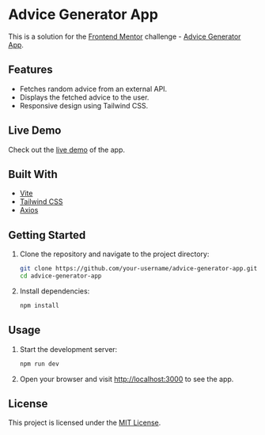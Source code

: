 # Advice Generator App

This is a solution for the [Frontend Mentor](https://www.frontendmentor.io) challenge - [Advice Generator App](https://www.frontendmentor.io/challenges/advice-app-DuUX1JN).

## Features

- Fetches random advice from an external API.
- Displays the fetched advice to the user.
- Responsive design using Tailwind CSS.

## Live Demo

Check out the [live demo](https://advice-generator-app-000.netlify.app/) of the app.

## Built With

- [Vite](https://vitejs.dev/)
- [Tailwind CSS](https://tailwindcss.com/)
- [Axios](https://axios-http.com/)

## Getting Started

1. Clone the repository and navigate to the project directory:

   ```bash
   git clone https://github.com/your-username/advice-generator-app.git
   cd advice-generator-app
   ```

2. Install dependencies:

   ```bash
   npm install
   ```

## Usage

1. Start the development server:

   ```bash
   npm run dev
   ```

2. Open your browser and visit [http://localhost:3000](http://localhost:3000) to see the app.

## License

This project is licensed under the [MIT License](LICENSE).
